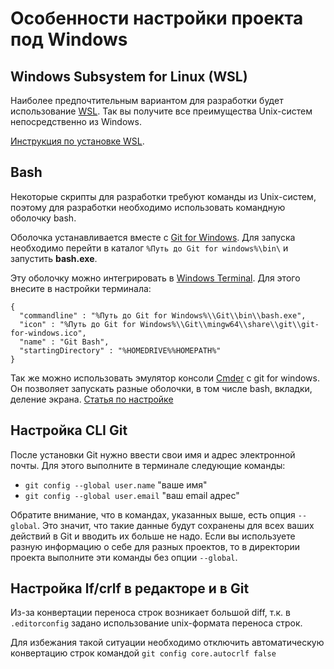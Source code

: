 # Особенности настройки проекта под Windows

## Windows Subsystem for Linux (WSL)

Наиболее предпочтительным вариантом для разработки будет использование [WSL](https://docs.microsoft.com/ru-ru/windows/wsl/about). Так вы получите все преимущества Unix-систем непосредственно из Windows.

[Инструкция по установке WSL](https://docs.microsoft.com/ru-ru/windows/wsl/install-win10).

## Bash

Некоторые скрипты для разработки требуют команды из Unix-систем, поэтому для разработки необходимо использовать командную оболочку bash.

Оболочка устанавливается вместе с [Git for Windows](https://gitforwindows.org/). Для запуска необходимо перейти в каталог `%Путь до Git for windows%\bin\` и запустить **bash.exe**.

Эту оболочку можно интегрировать в [Windows Terminal](https://github.com/microsoft/terminal). Для этого внесите в настройки терминала:

    {
      "commandline" : "%Путь до Git for Windows%\\Git\\bin\\bash.exe",
      "icon" : "%Путь до Git for Windows%\\Git\\mingw64\\share\\git\\git-for-windows.ico",
      "name" : "Git Bash",
      "startingDirectory" : "%HOMEDRIVE%%HOMEPATH%"
    }

Так же можно использовать эмулятор консоли [Cmder](https://cmder.net/) c git for windows. Он позволяет запускать разные оболочки, в том числе bash, вкладки, деление экрана. [Статья по настройке](https://isqua.ru/blog/2016/11/05/nastroika-tierminala-cmder-v-windows/)

## Настройка CLI Git

После установки Git нужно ввести свои имя и адрес электронной почты. Для этого выполните в терминале следующие команды:

- `git config --global user.name` "ваше имя"
- `git config --global user.email` "ваш email адрес"

Обратите внимание, что в командах, указанных выше, есть опция `--global`. Это значит, что такие данные будут сохранены для всех ваших действий в Git и вводить их больше не надо. Если вы используете разную информацию о себе для разных проектов, то в директории проекта выполните эти команды без опции `--global`.

## Настройка lf/crlf в редакторе и в Git

Из-за конвертации переноса строк возникает большой diff, т.к. в `.editorconfig` задано использование unix-формата переноса строк.

Для избежания такой ситуации необходимо отключить автоматическую конвертацию строк командой `git config core.autocrlf false`
